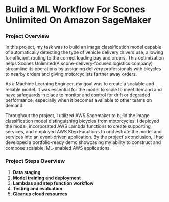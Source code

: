 # Build a ML Workflow For Scones Unlimited On Amazon SageMaker

### Project Overview

In this project, my task was to build an image classification model capable of automatically detecting the type of vehicle delivery drivers use, allowing for efficient routing to the correct loading bay and orders. This optimization helps Scones Unlimited(A scone-delivery-focused logistics company) streamline its operations by assigning delivery professionals with bicycles to nearby orders and giving motorcyclists farther away orders.

As a Machine Learning Engineer, my goal was to create a scalable and reliable model. It was essential for the model to scale to meet demand and have safeguards in place to monitor and control for drift or degraded performance, especially when it becomes available to other teams on demand.

Throughout the project, I utilized AWS Sagemaker to build the image classification model distinguishing bicycles from motorcycles. I deployed the model, incorporated AWS Lambda functions to create supporting services, and employed AWS Step Functions to orchestrate the model and services into an event-driven application. By the project's conclusion, I had developed a portfolio-ready demo showcasing my ability to construct and compose scalable, ML-enabled AWS applications.

### Project Steps Overview
1. **Data staging**
2. **Model training and deployment**
3. **Lambdas and step function workflow**
4. **Testing and evaluation**
5. **Cleanup cloud resources**
